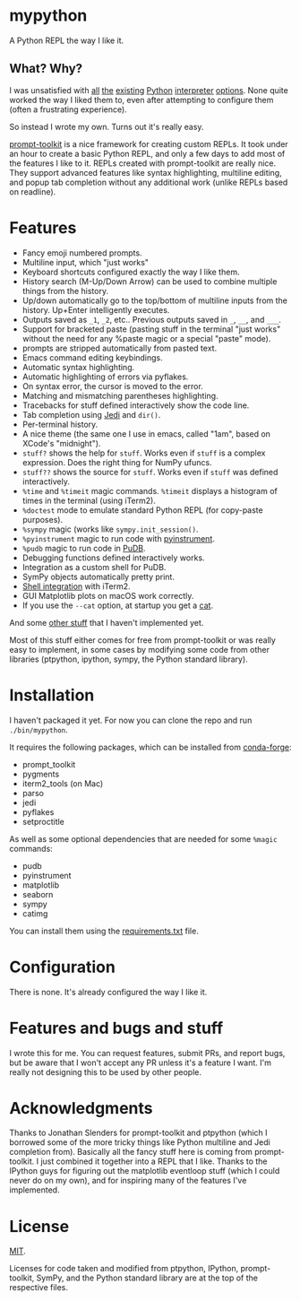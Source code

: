 # mypython

A Python REPL the way I like it.

## What? Why?

I was unsatisfied
with
[all](https://ipython.readthedocs.io/en/stable/whatsnew/version4.html) [the](https://ipython.readthedocs.io/en/stable/whatsnew/version5.html) [existing](https://github.com/jonathanslenders/ptpython) [Python](http://xon.sh/) [interpreter](https://bpython-interpreter.org/) [options](https://docs.python.org/3.6/tutorial/interpreter.html).
None quite worked the way I liked them to, even after attempting to configure
them (often a frustrating experience).

So instead I wrote my own. Turns out it's really easy.

[prompt-toolkit](https://python-prompt-toolkit.readthedocs.io/en/latest/) is a
nice framework for creating custom REPLs. It took under an hour to create a
basic Python REPL, and only a few days to add most of the features I like to
it. REPLs created with prompt-toolkit are really nice. They support advanced
features like syntax highlighting, multiline editing, and popup tab completion
without any additional work (unlike REPLs based on readline).

# Features

- Fancy emoji numbered prompts.
- Multiline input, which "just works"
- Keyboard shortcuts configured exactly the way I like them.
- History search (M-Up/Down Arrow) can be used to combine multiple things from
  the history.
- Up/down automatically go to the top/bottom of multiline inputs from the
  history. Up+Enter intelligently executes.
- Outputs saved as `_1`, `_2`, etc.. Previous outputs saved in `_`, `__`, and
  `___`.
- Support for bracketed paste (pasting stuff in the terminal "just works"
  without the need for any %paste magic or a special "paste" mode).
- prompts are stripped automatically from pasted text.
- Emacs command editing keybindings.
- Automatic syntax highlighting.
- Automatic highlighting of errors via pyflakes.
- On syntax error, the cursor is moved to the error.
- Matching and mismatching parentheses highlighting.
- Tracebacks for stuff defined interactively show the code line.
- Tab completion using [Jedi](https://github.com/davidhalter/jedi) and `dir()`.
- Per-terminal history.
- A nice theme (the same one I use in emacs, called "1am", based on XCode's
  "midnight").
- `stuff?` shows the help for `stuff`. Works even if `stuff` is a complex
  expression. Does the right thing for NumPy ufuncs.
- `stuff??` shows the source for `stuff`. Works even if `stuff` was defined
  interactively.
- `%time` and `%timeit` magic commands. `%timeit` displays a histogram of
  times in the terminal (using iTerm2).
- `%doctest` mode to emulate standard Python REPL (for copy-paste purposes).
- `%sympy` magic (works like `sympy.init_session()`.
- `%pyinstrument` magic to run code with
  [pyinstrument](https://github.com/joerick/pyinstrument).
- `%pudb` magic to run code in [PuDB](https://documen.tician.de/pudb/).
- Debugging functions defined interactively works.
- Integration as a custom shell for PuDB.
- SymPy objects automatically pretty print.
- [Shell integration](https://www.iterm2.com/documentation-shell-integration.html) with iTerm2.
- GUI Matplotlib plots on macOS work correctly.
- If you use the `--cat` option, at startup you get a [cat](https://github.com/asmeurer/catimg).

And some [other stuff](TODO.md) that I haven't implemented yet.

Most of this stuff either comes for free from prompt-toolkit or was really easy
to implement, in some cases by modifying some code from other libraries
(ptpython, ipython, sympy, the Python standard library).

# Installation

I haven't packaged it yet. For now you can clone the repo and run
`./bin/mypython`.

It requires the following packages, which can be installed
from [conda-forge](https://conda-forge.github.io/):

- prompt_toolkit
- pygments
- iterm2_tools (on Mac)
- parso
- jedi
- pyflakes
- setproctitle

As well as some optional dependencies that are needed for some `%magic`
commands:

- pudb
- pyinstrument
- matplotlib
- seaborn
- sympy
- catimg

You can install them using the [requirements.txt](requirements.txt) file.

# Configuration

There is none. It's already configured the way I like it.

# Features and bugs and stuff

I wrote this for me. You can request features, submit PRs, and report bugs,
but be aware that I won't accept any PR unless it's a feature I want. I'm
really not designing this to be used by other people.

# Acknowledgments

Thanks to Jonathan Slenders for prompt-toolkit and ptpython (which I borrowed
some of the more tricky things like Python multiline and Jedi completion
from). Basically all the fancy stuff here is coming from prompt-toolkit. I
just combined it together into a REPL that I like. Thanks to the IPython guys
for figuring out the matplotlib eventloop stuff (which I could never do on my
own), and for inspiring many of the features I've implemented.

# License

[MIT](LICENSE.md).

Licenses for code taken and modified from ptpython, IPython, prompt-toolkit,
SymPy, and the Python standard library are at the top of the respective files.
